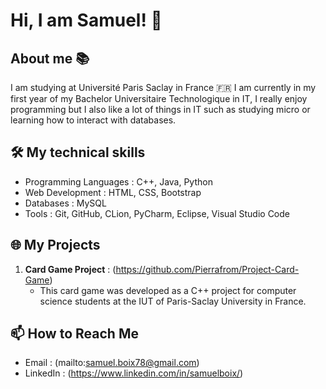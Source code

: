 # Hi, I am Samuel! 👋

## About me 📚
I am studying at Université Paris Saclay in France 🇫🇷
I am currently in my first year of my Bachelor Universitaire Technologique in IT, I really enjoy programming but I also like a lot of things in IT such as studying micro or learning how to interact with databases.

## 🛠️ My technical skills

- Programming Languages : C++, Java, Python
- Web Development : HTML, CSS, Bootstrap
- Databases : MySQL
- Tools : Git, GitHub, CLion, PyCharm, Eclipse, Visual Studio Code

## 🌐 My Projects

1. **Card Game Project** : (https://github.com/Pierrafrom/Project-Card-Game)
   -  This card game was developed as a C++ project for computer science students at the IUT of Paris-Saclay University in France.

## 📫 How to Reach Me

- Email : (mailto:samuel.boix78@gmail.com)
- LinkedIn : (https://www.linkedin.com/in/samuelboix/)
